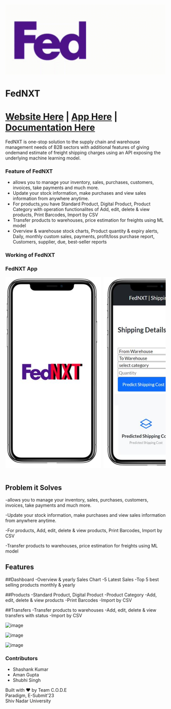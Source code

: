 ![](./Image-Assets/image1.gif)
# FedNXT
# [Website Here](https://globalbloodbanking.ml/ware/login) | [App Here](https://drive.google.com/file/d/11wZ_09a3Q_Dx0UdZoB4NDb7GwuoueZkc/view?usp=share_link) | [Documentation Here](https://drive.google.com/file/d/11wZ_09a3Q_Dx0UdZoB4NDb7GwuoueZkc/view?usp=share_link)
FedNXT is one-stop solution to the supply chain and warehouse management needs of B2B sectors with additional features of giving ondemand estimate of freight shipping charges using an API exposing the underlying machine learning model.


### Feature of FedNXT
- allows you to manage your inventory, sales, purchases, customers, invoices, take payments and much more.
- Update your stock information, make purchases and view sales information from anywhere anytime. 
- For products,you have Standard Product, Digital Product, Product Category with operation functionalites of Add, edit, delete & view products, Print Barcodes, Import by CSV
- Transfer products to warehouses, price estimation for freights using ML model
- Overview & warehouse stock charts, Product quantity & expiry alerts, Daily, monthly custom sales, payments, profit/loss purchase report, Customers, supplier, due, best-seller reports

### Working of FedNXT

### FedNXT App 
<pre>
<img src="./images/img1.jpg" alt="1" width="300" height="600" /> <img src="./images/img2.jpg" alt="1" width="300" height="600" /> <img src="./images/img3.jpg" alt="1" width="300" height="600" /> <img src="./images/img11.jpg" alt="1" width="300" height="600" /> <img src="./images/img4.jpg" alt="1" width="300" height="600" /> <img src="./images/img5.jpg" alt="1"
	 width="300" height="600" /> <img src="./images/img6.jpg" alt="1"
	 width="300" height="600" /> <img src="./images/img7.jpg" alt="1"
	 width="300" height="600" />

</pre>

## Problem it Solves

-allows you to manage your inventory, sales, purchases, customers, invoices, take payments and much more.

-Update your stock information, make purchases and view sales information from anywhere anytime.

-For products, Add, edit, delete & view products, Print Barcodes, Import by CSV

-Transfer products to warehouses, price estimation for freights using ML model

## Features
##Dashboard
-Overview & yearly Sales Chart
-5 Latest Sales
-Top 5 best selling products monthly & yearly

##Products
-Standard Product, Digital Product
-Product Category
-Add, edit, delete & view products
-Print Barcodes
-Import by CSV

##Transfers
-Transfer products to warehouses
-Add, edit, delete & view transfers with status
-Import by CSV

![image](https://user-images.githubusercontent.com/79393723/215261828-1e7bf9bc-14b2-4232-a0e7-6658cd5f0473.png)

![image](https://user-images.githubusercontent.com/79393723/215261772-4f760032-4016-4b3c-aa81-b33544b88b1e.png)

![image](https://user-images.githubusercontent.com/79393723/215261744-3db1aa58-0500-4d81-bc6f-4deb4aaea10f.png)


### Contributors
- Shashank Kumar
- Aman Gupta
- Shubhi Singh

Built with ❤️ by Team C.O.D.E<br>
Paradigm, E-Submit'23<br>
Shiv Nadar University

